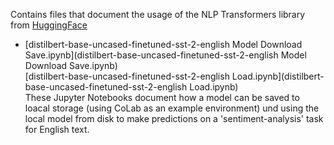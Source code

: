 Contains files that document the usage of the NLP Transformers library from [HuggingFace](https://huggingface.co/transformers/quicktour.html#quick-tour)

- [distilbert-base-uncased-finetuned-sst-2-english Model Download Save.ipynb](distilbert-base-uncased-finetuned-sst-2-english Model Download Save.ipynb)  
  [distilbert-base-uncased-finetuned-sst-2-english Load.ipynb](distilbert-base-uncased-finetuned-sst-2-english Load.ipynb)  
  These Jupyter Notebooks document how a model can be saved to loacal storage (using CoLab as an example environment) und using the local model from disk to make predictions on a 'sentiment-analysis' task for English text.
